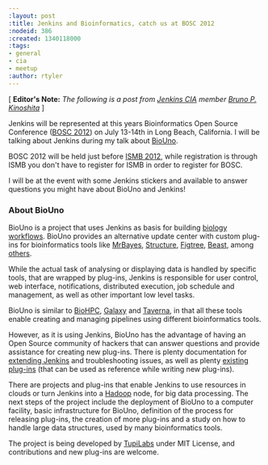 ```yaml
---
:layout: post
:title: Jenkins and Bioinformatics, catch us at BOSC 2012
:nodeid: 386
:created: 1340118000
:tags:
- general
- cia
- meetup
:author: rtyler
---
```

[ **Editor's Note:** *The following is a post from [Jenkins CIA](https://wiki.jenkins.io/display/JENKINS/Jenkins+CIA+Program) member [Bruno P. Kinoshita](https://kinoshita.eti.br)* ]

Jenkins will be represented at this years Bioinformatics Open Source Conference ([BOSC 2012](https://www.open-bio.org/wiki/BOSC_2012 "BOSC 2012")) on July 13-14th in Long Beach, California. I will be talking about Jenkins during my talk about [BioUno](https://www.biouno.org "BioUno"). 

BOSC 2012 will be held just before [ISMB 2012](https://www.iscb.org/ismb2012), while registration is through ISMB you don't have to register for ISMB in order to register for BOSC.

I will be at the event with some Jenkins stickers and available to answer questions you might have about BioUno and Jenkins!

### About BioUno

BioUno is a project that uses Jenkins as basis for building
[biology workflows](https://en.wikipedia.org/wiki/Bioinformatics_workflow_management_systems "Bioinformatics Workflow Management Systems Wiki entry").
BioUno provides an alternative update center with custom plug-ins for
bioinformatics tools like
[MrBayes](https://mrbayes.sourceforge.net/ "MrBayes"),
[Structure](https://pritch.bsd.uchicago.edu/structure.html "Structure"),
[Figtree](https://tree.bio.ed.ac.uk/software/figtree/ "Figtree"),
[Beast](http://beast.community/ "Beast"),
among [others](https://www.biouno.org/biouno-plugins/ "BioUno Plug-ins").

While the actual task of analysing or displaying data is handled by specific
tools, that are wrapped by plug-ins, Jenkins is responsible for user control,
web interface, notifications, distributed execution, job schedule and
management, as well as other important low level tasks.

BioUno is similar to [BioHPC](http://biohpc.org/ "BioHPC"),
[Galaxy](https://galaxy.psu.edu/ "Galaxy") and
[Taverna](https://taverna.incubator.apache.org/ "Taverna"), in that all these tools enable creating and managing pipelines using different bioinformatics tools.

However, as it is using Jenkins, BioUno has the advantage of having an Open Source community of hackers that can answer questions and provide assistance for creating new plug-ins. There is plenty documentation for [extending Jenkins](https://wiki.jenkins.io/display/JENKINS/Extend+Jenkins "Extending Jenkins")
and troubleshooting issues, as well as plenty [existing plug-ins](https://wiki.jenkins.io/display/JENKINS/Plugins "Jenkins Plug-ins") (that can be used as reference while writing new plug-ins).

There are projects and plug-ins that enable Jenkins to use resources in clouds or turn Jenkins into a [Hadoop](https://hadoop.apache.org/ "Hadoop") node, for big data processing. The next steps of the project include the deployment of BioUno to a computer facility, basic infrastructure for BioUno, definition of the process for releasing plug-ins, the creation of more plug-ins and a study on how to handle large data structures, used by many bioinformatics tools. 

The project is being developed by [TupiLabs](http://tupilabs.com "TupiLabs") under MIT License, and contributions and new plug-ins are welcome.
<!--break-->
